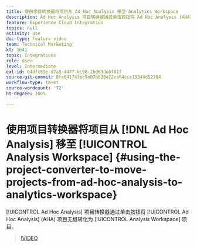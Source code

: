 ```yaml
---
title: 使用项目转换器将项目从 Ad Hoc Analysis 移至 Analytics Workspace
description: Ad Hoc Analysis 项目转换器通过单击按钮将 Ad Hoc Analysis (AHA) 项目无缝转化为 Analysis Workspace 项目。
feature: Experience Cloud Integration
topics: null
activity: use
doc-type: feature video
team: Technical Marketing
kt: 1641
topic: Integrations
role: User
level: Intermediate
exl-id: 04dfc59e-d7a8-4477-bc98-2bd63debf81f
source-git-commit: 8fc641743bc9e07b838a22ca64ccc15344d52764
workflow-type: tm+mt
source-wordcount: '72'
ht-degree: 100%

---
```


# 使用项目转换器将项目从 [!DNL Ad Hoc Analysis] 移至 [!UICONTROL Analysis Workspace] {#using-the-project-converter-to-move-projects-from-ad-hoc-analysis-to-analytics-workspace}

[!UICONTROL Ad Hoc Analysis] 项目转换器通过单击按钮将 [!UICONTROL Ad Hoc Analysis] (AHA) 项目无缝转化为 [!UICONTROL Analysis Workspace] 项目。

>[!VIDEO](https://video.tv.adobe.com/v/23118/?quality=12&learn=on)

